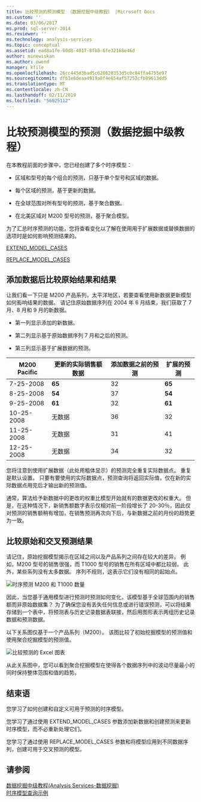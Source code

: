```yaml
---
title: 比较预测的预测模型 （数据挖掘中级教程） |Microsoft Docs
ms.custom: ''
ms.date: 03/06/2017
ms.prod: sql-server-2014
ms.reviewer: ''
ms.technology: analysis-services
ms.topic: conceptual
ms.assetid: ead8a1fe-60d8-4017-8fb8-6fe32168e46d
author: minewiskan
ms.author: owend
manager: kfile
ms.openlocfilehash: 26cc445d3bad5c628628353d5c0c84ffa4755e97
ms.sourcegitcommit: dfb1e6deaa4919a0f4e654af57252cfb09613dd5
ms.translationtype: MT
ms.contentlocale: zh-CN
ms.lasthandoff: 02/11/2019
ms.locfileid: "56025112"
---
```

# <a name="comparing-predictions-for-forecasting-models-intermediate-data-mining-tutorial"></a>比较预测模型的预测（数据挖掘中级教程）
  在本教程前面的步骤中，您已经创建了多个时序模型：  
  
-   区域和型号的每个组合的预测，只基于单个型号和区域的数据。  
  
-   每个区域的预测，基于更新的数据。  
  
-   在全球范围对所有型号的预测，基于聚合数据。  
  
-   在北美区域对 M200 型号的预测，基于聚合模型。  
  
 为了汇总时序预测的功能，您将查看变化以了解在使用用于扩展数据或替换数据的选项时是如何影响预测结果的。  
  
 [EXTEND_MODEL_CASES](#bkmk_EXTEND)  
  
 [REPLACE_MODEL_CASES](#bkmk_REPLACE)  
  
##  <a name="bkmk_EXTEND"></a> 添加数据后比较原始结果和结果  
 让我们看一下只是 M200 产品系列，太平洋地区，若要查看使用新数据更新模型如何影响结果的数据。 请记住原始数据序列在 2004 年 6 月结束，我们获取了 7 月、8 月和 9 月的新数据。  
  
-   第一列显示添加的新数据。  
  
-   第二列显示基于原始数据序列 7 月和之后的预测。  
  
-   第三列显示基于扩展数据的预测。  
  
|**M200 Pacific**|更新的实际销售额数据|添加数据之前的预测|扩展的预测|  
|----------------------|-----------------------------|------------------------------------|-------------------------|  
|7-25-2008|**65**|32|**65**|  
|8-25-2008|**54**|37|**54**|  
|9-25-2008|**61**|32|**61**|  
|10-25-2008|无数据|36|32|  
|11-25-2008|无数据|31|41|  
|12-25-2008|无数据|34|32|  
  
 您将注意到使用扩展数据（此处用粗体显示）的预测完全重复实际数据点。 重复是默认设置。 只要有要使用的实际数据点，预测查询将返回实际值，仅在新的实际数据点用完后才输出新的预测值。  
  
 通常，算法给予新数据中的更改的权重比模型开始就有的数据更改的权重大。 但是，在这种情况下，新销售额数字表示仅相对前一阶段增长了 20-30％，因此仅对预测的销售额稍有增加，在销售预测再次向下后，与新数据之前的月份的趋势更为一致。  
  
##  <a name="bkmk_REPLACE"></a> 比较原始和交叉预测结果  
 请记住，原始挖掘模型揭示在区域之间以及产品系列之间存在较大的差异。 例如，M200 型号的销售很强，而 T1000 型号的销售在所有区域中都比较弱。 此外，某些系列没有太多数据。 序列不规则，这表示它们没有相同的起始点。  
  
 ![时序预测 M200 和 T1000 数量](../../2014/tutorials/media/6series-defaultforecasting.gif "时序预测 M200 和 T1000 数量")  
  
 因此，当您基于通用模型进行预测时预测如何变化，该模型基于全球范围内的销售额而非原始数据集？ 为了确保您没有丢失任何信息或进行错误预测，可以将结果存储到一个表中，将预测表与历史记录数据表联接，然后用图形表示两组历史记录数据和预测数据。  
  
 以下关系图仅基于一个产品系列（M200）。 该图比较了初始挖掘模型的预测值和使用聚合挖掘模型的预测值。  
  
 ![比较预测的 Excel 图表](../../2014/tutorials/media/m200-predictions-compared.gif "比较预测的 Excel 图表")  
  
 从此关系图中，您可以看到聚合挖掘模型在使得各个数据序列中的波动尽量最小的同时保持整体范围和值的趋势。  
  
## <a name="conclusion"></a>结束语  
 您学习了如何创建和自定义可用于预测的时序模型。  
  
 您学习了通过使用 EXTEND_MODEL_CASES 参数添加新数据和创建预测来更新时序模型，而不必重新处理它们。  
  
 您学习了通过使用 REPLACE_MODEL_CASES 参数和将模型应用到不同数据序列，创建可用于交叉预测的模型。  
  
## <a name="see-also"></a>请参阅  
 [数据挖掘中级教程&#40;Analysis Services-数据挖掘&#41;](../../2014/tutorials/intermediate-data-mining-tutorial-analysis-services-data-mining.md)   
 [时序模型查询示例](../../2014/analysis-services/data-mining/time-series-model-query-examples.md)  
  
  

